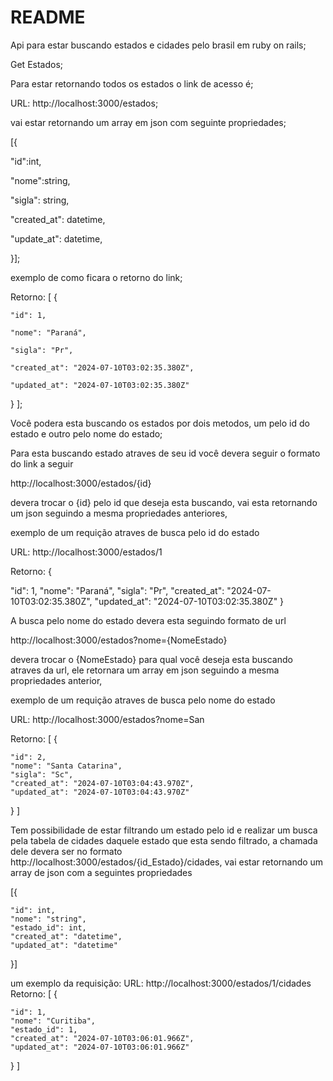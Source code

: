 # README

Api para estar buscando estados e cidades pelo brasil em ruby on rails;

Get Estados;

Para estar retornando todos os estados o link de acesso é;

URL: http://localhost:3000/estados;

vai estar retornando um array em json com seguinte propriedades;</br>

[{

  "id":int,
  
  "nome":string,
  
  "sigla": string,
  
  "created_at": datetime,
  
  "update_at": datetime,
  
}];

exemplo de como ficara o retorno do link;

Retorno: [
  {
  
    "id": 1,
    
    "nome": "Paraná",
    
    "sigla": "Pr",
    
    "created_at": "2024-07-10T03:02:35.380Z",
    
    "updated_at": "2024-07-10T03:02:35.380Z"
    
  }
];

Você podera esta buscando os estados por dois metodos, um pelo id do estado e outro pelo nome do estado;

Para esta buscando estado atraves de seu id você devera seguir o formato do link a seguir

http://localhost:3000/estados/{id}

devera trocar o {id} pelo id que deseja esta buscando, vai esta retornando um json seguindo a mesma propriedades anteriores,

exemplo de um requição atraves de busca pelo id do estado

URL: http://localhost:3000/estados/1

Retorno:
{

  "id": 1,
  "nome": "Paraná",
  "sigla": "Pr",
  "created_at": "2024-07-10T03:02:35.380Z",
  "updated_at": "2024-07-10T03:02:35.380Z"
}

A busca pelo nome do estado devera esta seguindo formato de url

http://localhost:3000/estados?nome={NomeEstado}

devera trocar o {NomeEstado} para qual você deseja esta buscando atraves da url, ele retornara um array em json seguindo a mesma propriedades anterior,

exemplo de um requição atraves de busca pelo nome do estado

URL: http://localhost:3000/estados?nome=San

Retorno: [
  {
  
    "id": 2,
    "nome": "Santa Catarina",
    "sigla": "Sc",
    "created_at": "2024-07-10T03:04:43.970Z",
    "updated_at": "2024-07-10T03:04:43.970Z"
  }
]

Tem possibilidade de estar filtrando um estado pelo id e realizar um busca pela tabela de cidades daquele estado que esta sendo filtrado, a chamada dele devera ser no formato http://localhost:3000/estados/{id_Estado}/cidades, vai estar retornando um array de json com a seguintes propriedades

[{

    "id": int,
    "nome": "string",
    "estado_id": int,
    "created_at": "datetime",
    "updated_at": "datetime"
}]

um exemplo da requisição:
URL: http://localhost:3000/estados/1/cidades
Retorno: 
[
  {
  
    "id": 1,
    "nome": "Curitiba",
    "estado_id": 1,
    "created_at": "2024-07-10T03:06:01.966Z",
    "updated_at": "2024-07-10T03:06:01.966Z"
  }
]
